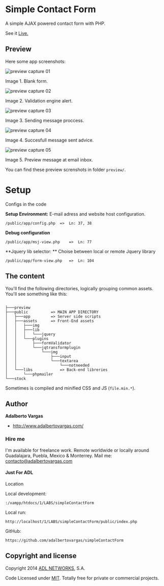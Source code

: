 # Simple Contact Form

A simple AJAX powered contact form with PHP.

See it [Live.](http://www.adlnetworks.com/_src/form/simplecontactform)

## Preview

Here some app screenshots:

![preview capture 01](preview/Captura-01.PNG)

Image 1. Blank form.

![preview capture 02](preview/Captura-02.PNG)

Image 2. Validation engine alert.

![preview capture 03](preview/Captura-03.PNG)

Image 3. Sending message proccess.

![preview capture 04](preview/Captura-04.PNG)

Image 4. Succesfull message sent advice.

![preview capture 05](preview/Captura-05.PNG)

Image 5. Preview message at email inbox.

You can find these preview screnshots in folder `preview/`.


# Setup

Configs in the code

**Setup Environment:** E-mail adress and website host configuration.

```
/public/app/config.php 	=>	Ln: 37, 38
```

**Debug configuration**
```
/public/app/msj-view.php 	=>	Ln: 77 
```

**Jquery lib selector: ** Choise between local or remote Jquery library
```
/public/app/form-view.php 	=>	Ln: 104 
```

## The content

You'll find the following directories, logically grouping common assets. You'll see something like this:

``` 

├───preview
├───public			=> MAIN APP DIRECTORY
│   ├───app			=> Server side scripts
│   ├───assets		=> Front-End assets
│   │   ├───img
│   │   ├───lib
│   │   │   └───jquery
│   │   └───plugins
│   │       ├───formValidator
│   │       └───jqtransformplugin
│   │           └───img
│   │               ├───input
│   │               └───textarea
│   │                   └───notneeded
│   └───libs			=> Back-end libreries
│       └───phpmailer
└───stock
```
Sometimes is compiled and minified CSS and JS (`file.min.*`).

## Author

**Adalberto Vargas**

- <http://www.adalbertovargas.com/>

### Hire me

I'm available for freelance work. Remote worldwide or locally around Guadalajara, Puebla, Mexico & Monterrey. Mail me: contacto@adalbertovargas.com

#### Just For ADL

Location

Local development:
```
:/xampp/htdocs/1/LABS/simpleContactForm
```
Local run:
```
http://localhost/1/LABS/simpleContactForm/public/index.php
```
GitHub:
```
https://github.com/adalbertovargas/simpleContactForm
```
## Copyright and license

Copyright 2014 [ADL NETWORKS](https://www.adlnetworks.com), S.A.

Code Licensed under [MIT](http://www.opensource.org/licenses/mit-license.php). Totally free for private or commercial projects.
